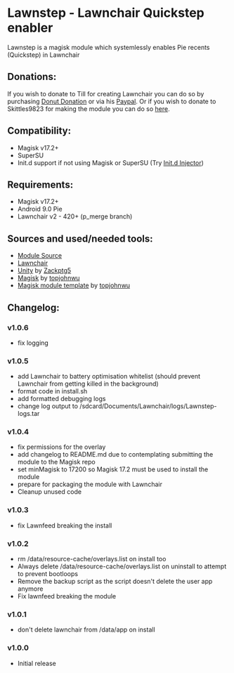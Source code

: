 # Lawnstep - Lawnchair Quickstep enabler
Lawnstep is a magisk module which systemlessly enables Pie recents (Quickstep) in Lawnchair

## Donations:
If you wish to donate to Till for creating Lawnchair you can do so by purchasing [Donut Donation](https://play.google.com/store/apps/details?id=ch.deletescape.donut) or via his [Paypal](https://paypal.me/Deletescape).
Or if you wish to donate to Skittles9823 for making the module you can do so [here](https://paypal.me/Skittles2398).

## Compatibility:
- Magisk v17.2+
- SuperSU
- Init.d support if not using Magisk or SuperSU (Try [Init.d Injector](https://forum.xda-developers.com/android/software-hacking/mod-universal-init-d-injector-wip-t3692105))

## Requirements:
- Magisk v17.2+
- Android 9.0 Pie
- Lawnchair v2 - 420+ (p_merge branch)

## Sources and used/needed tools:
- [Module Source](https://github.com/LawnchairLauncher/LawnstepModule)
- [Lawnchair](https://github.com/LawnchairLauncher/Lawnchair)
- [Unity](https://github.com/Zackptg5/Unity) by [Zackptg5](https://github.com/Zackptg5)
- [Magisk](https://github.com/topjohnwu/Magisk) by [topjohnwu](https://forum.xda-developers.com/member.php?u=4470081)
- [Magisk module template](https://github.com/topjohnwu/magisk-module-template) by [topjohnwu](https://forum.xda-developers.com/member.php?u=4470081)

## Changelog:
### v1.0.6
- fix logging

### v1.0.5
- add Lawnchair to battery optimisation whitelist (should prevent Lawnchair from getting killed in the background)
- format code in install.sh
- add formatted debugging logs
- change log output to /sdcard/Documents/Lawnchair/logs/Lawnstep-logs.tar

### v1.0.4
- fix permissions for the overlay
- add changelog to README.md due to contemplating submitting the module to the Magisk repo
- set minMagisk to 17200 so Magisk 17.2 must be used to install the module
- prepare for packaging the module with Lawnchair
- Cleanup unused code

### v1.0.3
- fix Lawnfeed breaking the install

### v1.0.2
- rm /data/resource-cache/overlays.list on install too
- Always delete /data/resource-cache/overlays.list on uninstall to attempt to prevent bootloops
- Remove the backup script as the script doesn't delete the user app anymore
- Fix lawnfeed breaking the module

### v1.0.1
- don't delete lawnchair from /data/app on install

### v1.0.0
- Initial release
